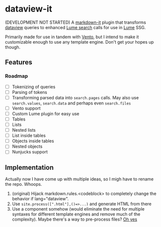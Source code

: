 # dataview-it
(DEVELOPMENT NOT STARTED) A [markdown-it](https://github.com/markdown-it/markdown-it) plugin that transforms [dataview](https://github.com/blacksmithgu/obsidian-dataview/tree/master/src) queries to enhanced [Lume search](https://lume.land/plugins/search/) calls for use in [Lume](https://lume.land/) SSG. 

Primarily made for use in tandem with [Vento](https://vento.js.org), but I intend to make it customizable enough to use any template engine. Don't get your hopes up though.

## Features

### Roadmap

- [ ] Tokenizing of queries
- [ ] Parsing of tokens
- [ ] Transforming parsed data into `search.pages` calls. May also use `search.values`, `search.data` and perhaps even `search.files`
- [ ] Vento support
- [ ] Custom Lume plugin for easy use
- [ ] Tables 
- [ ] Lists
- [ ] Nested lists
- [ ] List inside tables
- [ ] Objects inside tables
- [ ] Nested objects 
- [ ] Nunjucks support 

## Implementation 

Actually now I have come up with multiple ideas, so I migh have to rename the repo. Whoops. 

1. (original) Hijack markdown.rules.&lt;codeblock&gt; to completely change the behavior if lang="dataview". 
2. Use `site.process([".html"],()=>...)` and generate HTML from there
3. Use a component somehow (would eliminate the need for multiple syntaxes for different template engines and remove much of the complexity). Maybe there's a way to pre-process files? [Oh yes](https://lume.land/docs/core/processors/#preprocess) 
